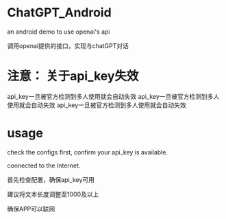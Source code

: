 # ChatGPT_Android
an android demo to use openai's api

调用openai提供的接口，实现与chatGPT对话

# 注意： 关于api_key失效
api_key一旦被官方检测到多人使用就会自动失效
api_key一旦被官方检测到多人使用就会自动失效
api_key一旦被官方检测到多人使用就会自动失效


# usage
check the configs first, confirm your api_key is available.

connected to the Internet.

首先检查配置，确保api_key可用

建议将文本长度调整至1000及以上

确保APP可以联网
